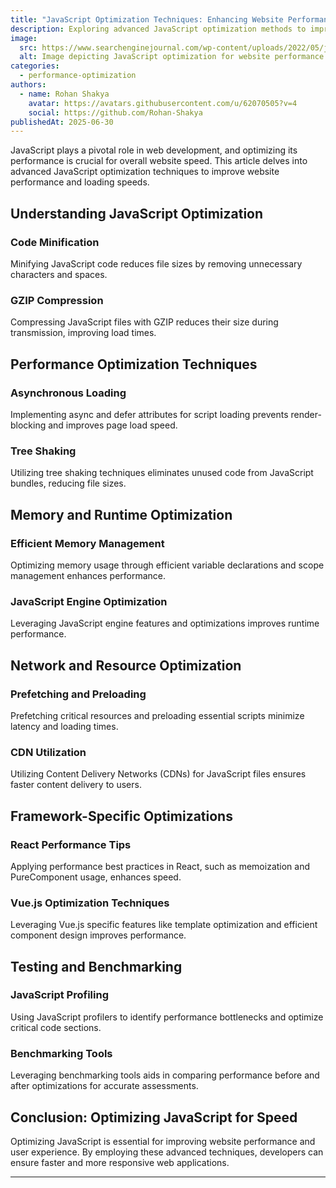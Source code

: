 ```yaml
---
title: "JavaScript Optimization Techniques: Enhancing Website Performance"
description: Exploring advanced JavaScript optimization methods to improve website performance and loading speeds.
image:
  src: https://www.searchenginejournal.com/wp-content/uploads/2022/05/javascript-seo-6286cc9ae2da3-sej-1280x720.png
  alt: Image depicting JavaScript optimization for website performance
categories:
  - performance-optimization
authors:
  - name: Rohan Shakya
    avatar: https://avatars.githubusercontent.com/u/62070505?v=4
    social: https://github.com/Rohan-Shakya
publishedAt: 2025-06-30
---
```


JavaScript plays a pivotal role in web development, and optimizing its performance is crucial for overall website speed. This article delves into advanced JavaScript optimization techniques to improve website performance and loading speeds.

## Understanding JavaScript Optimization

### Code Minification

Minifying JavaScript code reduces file sizes by removing unnecessary characters and spaces.

### GZIP Compression

Compressing JavaScript files with GZIP reduces their size during transmission, improving load times.

## Performance Optimization Techniques

### Asynchronous Loading

Implementing async and defer attributes for script loading prevents render-blocking and improves page load speed.

### Tree Shaking

Utilizing tree shaking techniques eliminates unused code from JavaScript bundles, reducing file sizes.

## Memory and Runtime Optimization

### Efficient Memory Management

Optimizing memory usage through efficient variable declarations and scope management enhances performance.

### JavaScript Engine Optimization

Leveraging JavaScript engine features and optimizations improves runtime performance.

## Network and Resource Optimization

### Prefetching and Preloading

Prefetching critical resources and preloading essential scripts minimize latency and loading times.

### CDN Utilization

Utilizing Content Delivery Networks (CDNs) for JavaScript files ensures faster content delivery to users.

## Framework-Specific Optimizations

### React Performance Tips

Applying performance best practices in React, such as memoization and PureComponent usage, enhances speed.

### Vue.js Optimization Techniques

Leveraging Vue.js specific features like template optimization and efficient component design improves performance.

## Testing and Benchmarking

### JavaScript Profiling

Using JavaScript profilers to identify performance bottlenecks and optimize critical code sections.

### Benchmarking Tools

Leveraging benchmarking tools aids in comparing performance before and after optimizations for accurate assessments.

## Conclusion: Optimizing JavaScript for Speed

Optimizing JavaScript is essential for improving website performance and user experience. By employing these advanced techniques, developers can ensure faster and more responsive web applications.

---
